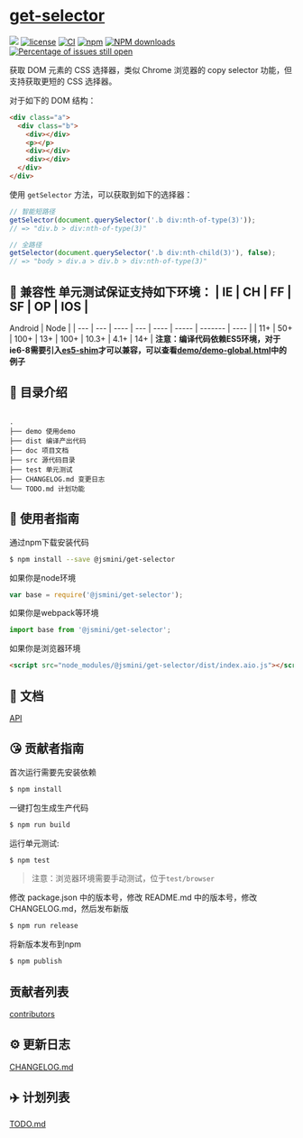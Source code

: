# [get-selector](https://github.com/jsmini/get-selector)

[![](https://img.shields.io/badge/Powered%20by-jslib%20base-brightgreen.svg)](https://github.com/yanhaijing/jslib-base)
[![license](https://img.shields.io/badge/license-MIT-blue.svg)](https://github.com/jsmini/get-selector/blob/master/LICENSE)
[![CI](https://github.com/jsmini/get-selector/actions/workflows/ci.yml/badge.svg?branch=master)](https://github.com/jsmini/get-selector/actions/workflows/ci.yml)
[![npm](https://img.shields.io/badge/npm-0.1.0-orange.svg)](https://www.npmjs.com/package/@jsmini/get-selector)
[![NPM downloads](http://img.shields.io/npm/dm/get-selector.svg?style=flat-square)](http://www.npmtrends.com/@jsmini/get-selector)
[![Percentage of issues still open](http://isitmaintained.com/badge/open/jsmini/get-selector.svg)](http://isitmaintained.com/project/jsmini/get-selector 'Percentage of issues still open')

获取 DOM 元素的 CSS 选择器，类似 Chrome 浏览器的 copy selector 功能，但支持获取更短的 CSS 选择器。

对于如下的 DOM 结构：

```html
<div class="a">
  <div class="b">
    <div></div>
    <p></p>
    <div></div>
    <div></div>
  </div>
</div>
```

使用 `getSelector` 方法，可以获取到如下的选择器：

```js
// 智能短路径
getSelector(document.querySelector('.b div:nth-of-type(3)'));
// => "div.b > div:nth-of-type(3)"

// 全路径
getSelector(document.querySelector('.b div:nth-child(3)'), false);
// => "body > div.a > div.b > div:nth-of-type(3)"
```

## :pill: 兼容性 单元测试保证支持如下环境： | IE | CH | FF | SF | OP | IOS |

Android | Node | | --- | --- | ---- | --- | ---- | ----- | ------- | ---- | |
11+ | 50+ | 100+ | 13+ | 100+ | 10.3+ | 4.1+ | 14+ |
**注意：编译代码依赖ES5环境，对于ie6-8需要引入[es5-shim](http://github.com/es-shims/es5-shim/)才可以兼容，可以查看[demo/demo-global.html](./demo/demo-global.html)中的例子**

## :open_file_folder: 目录介绍

```

.
├── demo 使用demo
├── dist 编译产出代码
├── doc 项目文档
├── src 源代码目录
├── test 单元测试
├── CHANGELOG.md 变更日志
└── TODO.md 计划功能

```

## :rocket: 使用者指南

通过npm下载安装代码

```bash
$ npm install --save @jsmini/get-selector
```

如果你是node环境

```js
var base = require('@jsmini/get-selector');
```

如果你是webpack等环境

```js
import base from '@jsmini/get-selector';
```

如果你是浏览器环境

```html
<script src="node_modules/@jsmini/get-selector/dist/index.aio.js"></script>
```

## :bookmark_tabs: 文档

[API](./doc/api.md)

## :kissing_heart: 贡献者指南

首次运行需要先安装依赖

```bash
$ npm install
```

一键打包生成生产代码

```bash
$ npm run build
```

运行单元测试:

```bash
$ npm test
```

> 注意：浏览器环境需要手动测试，位于`test/browser`

修改 package.json 中的版本号，修改 README.md 中的版本号，修改 CHANGELOG.md，然后发布新版

```bash
$ npm run release
```

将新版本发布到npm

```bash
$ npm publish
```

## 贡献者列表

[contributors](https://github.com/jsmini/get-selector/graphs/contributors)

## :gear: 更新日志

[CHANGELOG.md](./CHANGELOG.md)

## :airplane: 计划列表

[TODO.md](./TODO.md)
